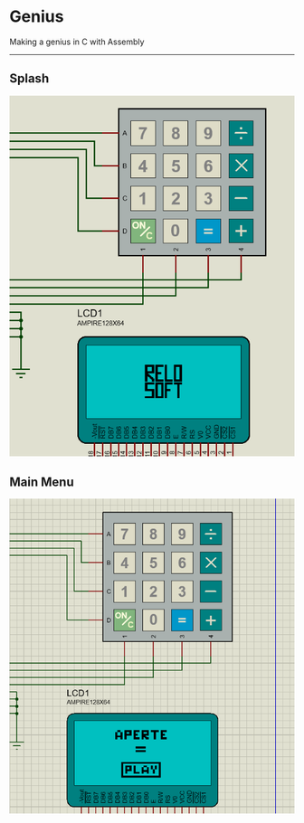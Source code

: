 # Genius

Making a genius in C with Assembly

---

## Splash

<img src="https://github.com/RubensKj/assembly-genius-proteus/blob/main/.github/foto_capa_relogio.png?raw=true" alt="Genius Splash" />

## Main Menu

<img src="https://github.com/RubensKj/assembly-genius-proteus/blob/main/.github/main_menu.png?raw=true" alt="Genius Main Menu" />
